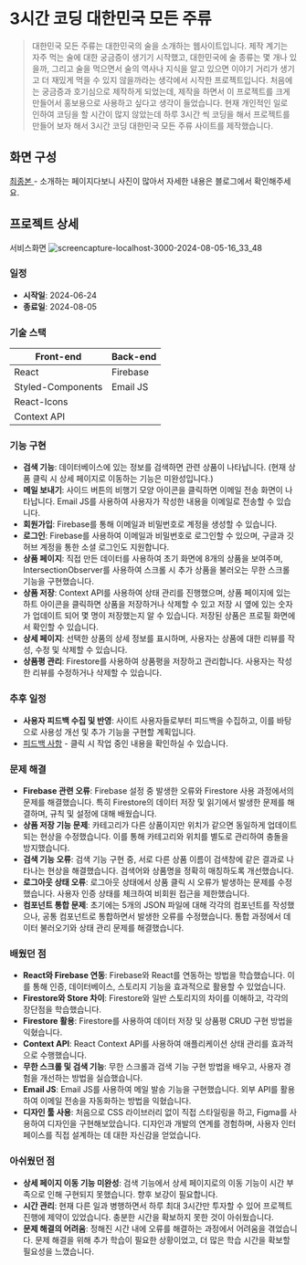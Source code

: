 # 3시간 코딩 대한민국 모든 주류
>대한민국 모든 주류는 대한민국의 술을 소개하는 웹사이트입니다. 제작 계기는 자주 먹는 술에 대한 궁금증이 생기기 시작했고, 대한민국에 술 종류는 몇 개나 있을까, 그리고 술을 먹으면서 술의 역사나 지식을 알고 있으면 이야기 거리가 생기고 더 재밌게 먹을 수 있지 않을까라는 생각에서 시작한 프로젝트입니다.
처음에는 궁금증과 호기심으로 제작하게 되었는데, 제작을 하면서 이 프로젝트를 크게 만들어서 홍보용으로 사용하고 싶다고 생각이 들었습니다. 현재 개인적인 일로 인하여 코딩을 할 시간이 많지 않았는데 하루 3시간 씩 코딩을 해서 프로젝트를 만들어 보자 해서 3시간 코딩 대한민국 모든 주류 사이트를 제작했습니다.

## 화면 구성
<a href="https://velog.io/@hongga/하루-3시간-코딩-주류-사이트-제작하기-최종본" target="_blank"> 최종본 </a> - 소개하는 페이지다보니 사진이 많아서 자세한 내용은 블로그에서 확인해주세요.

## 프로젝트 상세
서비스화면
![screencapture-localhost-3000-2024-08-05-16_33_48](https://github.com/user-attachments/assets/028dbb51-6236-4d34-9215-ae5144049f97)

### 일정
- **시작일**: 2024-06-24
- **종료일**: 2024-08-05

### 기술 스택
| Front-end | Back-end |
| --- | --- |
| React | Firebase |
| Styled-Components | Email JS |
| React-Icons |  |
| Context API |  |

### 기능 구현
- **검색 기능**: 데이터베이스에 있는 정보를 검색하면 관련 상품이 나타납니다. (현재 상품 클릭 시 상세 페이지로 이동하는 기능은 미완성입니다.)
- **메일 보내기**: 사이드 버튼의 비행기 모양 아이콘을 클릭하면 이메일 전송 화면이 나타납니다. Email JS를 사용하여 사용자가 작성한 내용을 이메일로 전송할 수 있습니다.
- **회원가입**: Firebase를 통해 이메일과 비밀번호로 계정을 생성할 수 있습니다.
- **로그인**: Firebase를 사용하여 이메일과 비밀번호로 로그인할 수 있으며, 구글과 깃허브 계정을 통한 소셜 로그인도 지원합니다.
- **상품 페이지**: 직접 만든 데이터를 사용하여 초기 화면에 8개의 상품을 보여주며, IntersectionObserver를 사용하여 스크롤 시 추가 상품을 불러오는 무한 스크롤 기능을 구현했습니다.
- **상품 저장**: Context API를 사용하여 상태 관리를 진행했으며, 상품 페이지에 있는 하트 아이콘을 클릭하면 상품을 저장하거나 삭제할 수 있고 저장 시 옆에 있는 숫자가 업데이트 되어 몇 명이 저장했는지 알 수 있습니다. 저장된 상품은 프로필 화면에서 확인할 수 있습니다.
- **상세 페이지**: 선택한 상품의 상세 정보를 표시하며, 사용자는 상품에 대한 리뷰를 작성, 수정 및 삭제할 수 있습니다.
- **상품평 관리**: Firestore를 사용하여 상품평을 저장하고 관리합니다. 사용자는 작성한 리뷰를 수정하거나 삭제할 수 있습니다.

### 추후 일정
- **사용자 피드백 수집 및 반영**: 사이트 사용자들로부터 피드백을 수집하고, 이를 바탕으로 사용성 개선 및 추가 기능을 구현할 계획입니다.
- [피드백 사항](https://precious-earwig-cd5.notion.site/836f6b25faa84466947939e0bbafa37e?pvs=4) - 클릭 시 작업 중인 내용을 확인하실 수 있습니다.

### 문제 해결
- **Firebase 관련 오류**: Firebase 설정 중 발생한 오류와 Firestore 사용 과정에서의 문제를 해결했습니다. 특히 Firestore의 데이터 저장 및 읽기에서 발생한 문제를 해결하며, 규칙 및 설정에 대해 배웠습니다.
- **상품 저장 기능 문제**: 카테고리가 다른 상품이지만 위치가 같으면 동일하게 업데이트되는 현상을 수정했습니다. 이를 통해 카테고리와 위치를 별도로 관리하여 충돌을 방지했습니다.
- **검색 기능 오류**: 검색 기능 구현 중, 서로 다른 상품 이름이 검색창에 같은 결과로 나타나는 현상을 해결했습니다. 검색어와 상품명을 정확히 매칭하도록 개선했습니다.
- **로그아웃 상태 오류**: 로그아웃 상태에서 상품 클릭 시 오류가 발생하는 문제를 수정했습니다. 사용자 인증 상태를 체크하여 비회원 접근을 제한했습니다.
- **컴포넌트 통합 문제**: 초기에는 5개의 JSON 파일에 대해 각각의 컴포넌트를 작성했으나, 공통 컴포넌트로 통합하면서 발생한 오류를 수정했습니다. 통합 과정에서 데이터 불러오기와 상태 관리 문제를 해결했습니다.

### 배웠던 점
- **React와 Firebase 연동**: Firebase와 React를 연동하는 방법을 학습했습니다. 이를 통해 인증, 데이터베이스, 스토리지 기능을 효과적으로 활용할 수 있었습니다.
- **Firestore와 Store 차이**: Firestore와 일반 스토리지의 차이를 이해하고, 각각의 장단점을 학습했습니다.
- **Firestore 활용**: Firestore를 사용하여 데이터 저장 및 상품평 CRUD 구현 방법을 익혔습니다.
- **Context API**: React Context API를 사용하여 애플리케이션 상태 관리를 효과적으로 수행했습니다.
- **무한 스크롤 및 검색 기능**: 무한 스크롤과 검색 기능 구현 방법을 배우고, 사용자 경험을 개선하는 방법을 실습했습니다.
- **Email JS**: Email JS를 사용하여 메일 발송 기능을 구현했습니다. 외부 API를 활용하여 이메일 전송을 자동화하는 방법을 익혔습니다.
- **디자인 툴 사용**: 처음으로 CSS 라이브러리 없이 직접 스타일링을 하고, Figma를 사용하여 디자인을 구현해보았습니다. 디자인과 개발의 연계를 경험하며, 사용자 인터페이스를 직접 설계하는 데 대한 자신감을 얻었습니다.

### 아쉬웠던 점
- **상세 페이지 이동 기능 미완성**: 검색 기능에서 상세 페이지로의 이동 기능이 시간 부족으로 인해 구현되지 못했습니다. 향후 보강이 필요합니다.
- **시간 관리**: 현재 다른 일과 병행하면서 하루 최대 3시간만 투자할 수 있어 프로젝트 진행에 제약이 있었습니다. 충분한 시간을 확보하지 못한 것이 아쉬웠습니다.
- **문제 해결의 어려움**: 정해진 시간 내에 오류를 해결하는 과정에서 어려움을 겪었습니다. 문제 해결을 위해 추가 학습이 필요한 상황이었고, 더 많은 학습 시간을 확보할 필요성을 느꼈습니다.
